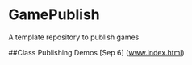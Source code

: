 # GamePublish
A template repository to publish games

##Class Publishing Demos
[Sep 6] (www.index.html)
  
